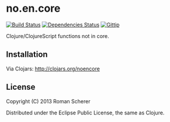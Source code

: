 # no.en.core
  [![Build Status](https://travis-ci.org/r0man/noencore.png)](https://travis-ci.org/r0man/noencore)
  [![Dependencies Status](http://jarkeeper.com/r0man/noencore/status.png)](http://jarkeeper.com/r0man/noencore)
  [![Gittip](http://img.shields.io/gittip/r0man.svg)](https://www.gittip.com/r0man)

Clojure/ClojureScript functions not in core.

## Installation

Via Clojars: http://clojars.org/noencore

## License

Copyright (C) 2013 Roman Scherer

Distributed under the Eclipse Public License, the same as Clojure.
